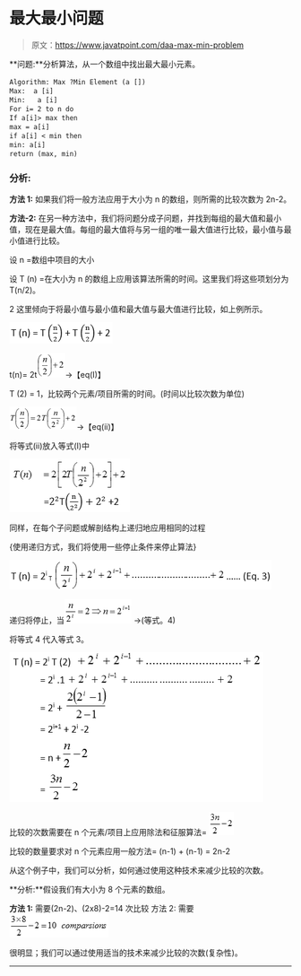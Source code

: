 # 最大最小问题

> 原文：<https://www.javatpoint.com/daa-max-min-problem>

**问题:**分析算法，从一个数组中找出最大最小元素。

```
Algorithm: Max ?Min Element (a [])
Max:  a [i]
Min:   a [i]
For i= 2 to n do
If a[i]> max then
max = a[i]
if a[i] < min then
min: a[i]
return (max, min)

```

### 分析:

**方法 1:** 如果我们将一般方法应用于大小为 n 的数组，则所需的比较次数为 2n-2。

**方法-2:** 在另一种方法中，我们将问题分成子问题，并找到每组的最大值和最小值，现在是最大值。每组的最大值将与另一组的唯一最大值进行比较，最小值与最小值进行比较。

设 n =数组中项目的大小

设 T (n) =在大小为 n 的数组上应用该算法所需的时间。这里我们将这些项划分为 T(n/2)。

2 这里倾向于将最小值与最小值和最大值与最大值进行比较，如上例所示。

![Max - Min Problem](img/bb20ac5f324b621820c7cfafac50a1e9.png)

t(n)= 2t![Max - Min Problem](img/2095fdc7c3d73b4cbd7dd7aac89373e6.png)→【eq(I)】

T (2) = 1，比较两个元素/项目所需的时间。(时间以比较次数为单位)

![Max - Min Problem](img/17ba128d922d76097655457bdd3f0f26.png)→【eq(ii)】

将等式(ii)放入等式(I)中

![Max - Min Problem](img/194666fd0bda8f0cea524b72b6bdc274.png)

同样，在每个子问题或解剖结构上递归地应用相同的过程

{使用递归方式，我们将使用一些停止条件来停止算法}

![Max - Min Problem](img/e621670b3927903944c2307c5a551b67.png)

递归将停止，当![Max - Min Problem](img/5574946325003d89ef143f3254ca0028.png) →(等式。4)

将等式 4 代入等式 3。

![Max - Min Problem](img/635a8d5dcbf2ab0e04a2a1f454970f8b.png)

比较的次数需要在 n 个元素/项目上应用除法和征服算法= ![Max - Min Problem](img/56b549101b18c289a769dd3c4f1a36b8.png)

比较的数量要求对 n 个元素应用一般方法= (n-1) + (n-1) = 2n-2

从这个例子中，我们可以分析，如何通过使用这种技术来减少比较的次数。

**分析:**假设我们有大小为 8 个元素的数组。

**方法 1:** 需要(2n-2)、(2x8)-2=14 次比较
方法 2: 需要![Max - Min Problem](img/e2212a4b0412b2bcb6eebe2ef89adc96.png)

很明显；我们可以通过使用适当的技术来减少比较的次数(复杂性)。

* * *